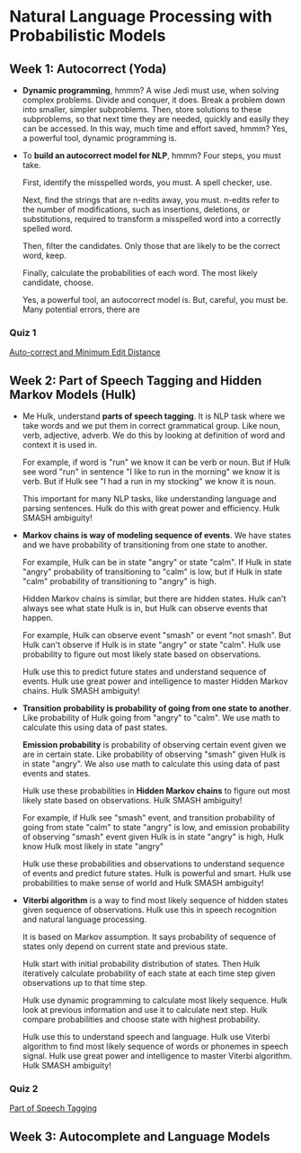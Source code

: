 # Natural Language Processing with Probabilistic Models

## Week 1: Autocorrect (Yoda)

- __Dynamic programming__, hmmm? A wise Jedi must use, when solving complex problems. Divide and conquer, it does. Break a problem down into smaller, simpler subproblems. Then, store solutions to these subproblems, so that next time they are needed, quickly and easily they can be accessed. In this way, much time and effort saved, hmmm? Yes, a powerful tool, dynamic programming is.
- To __build an autocorrect model for NLP__, hmmm? Four steps, you must take.

    First, identify the misspelled words, you must. A spell checker, use.

    Next, find the strings that are n-edits away, you must. n-edits refer to the number of modifications, such as insertions, deletions, or substitutions, required to transform a misspelled word into a correctly spelled word.

    Then, filter the candidates. Only those that are likely to be the correct word, keep.

    Finally, calculate the probabilities of each word. The most likely candidate, choose.

    Yes, a powerful tool, an autocorrect model is. But, careful, you must be. Many potential errors, there are

### __Quiz 1__

[Auto-correct and Minimum Edit Distance](../Quizes/C2W1.md)

## Week 2: Part of Speech Tagging and Hidden Markov Models (Hulk)

- Me Hulk, understand __parts of speech tagging__. It is NLP task where we take words and we put them in correct grammatical group. Like noun, verb, adjective, adverb. We do this by looking at definition of word and context it is used in.

    For example, if word is "run" we know it can be verb or noun. But if Hulk see word "run" in sentence "I like to run in the morning" we know it is verb. But if Hulk see "I had a run in my stocking" we know it is noun.

    This important for many NLP tasks, like understanding language and parsing sentences. Hulk do this with great power and efficiency. Hulk SMASH ambiguity!
- __Markov chains is way of modeling sequence of events__. We have states and we have probability of transitioning from one state to another.

    For example, Hulk can be in state "angry" or state "calm". If Hulk in state "angry" probability of transitioning to "calm" is low, but if Hulk in state "calm" probability of transitioning to "angry" is high.

    Hidden Markov chains is similar, but there are hidden states. Hulk can't always see what state Hulk is in, but Hulk can observe events that happen.

    For example, Hulk can observe event "smash" or event "not smash". But Hulk can't observe if Hulk is in state "angry" or state "calm". Hulk use probability to figure out most likely state based on observations.

    Hulk use this to predict future states and understand sequence of events. Hulk use great power and intelligence to master Hidden Markov chains. Hulk SMASH ambiguity!
- __Transition probability is probability of going from one state to another__. Like probability of Hulk going from "angry" to "calm". We use math to calculate this using data of past states.

    __Emission probability__ is probability of observing certain event given we are in certain state. Like probability of observing "smash" given Hulk is in state "angry". We also use math to calculate this using data of past events and states.

    Hulk use these probabilities in __Hidden Markov chains__ to figure out most likely state based on observations. Hulk SMASH ambiguity!

    For example, if Hulk see "smash" event, and transition probability of going from state "calm" to state "angry" is low, and emission probability of observing "smash" event given Hulk is in state "angry" is high, Hulk know Hulk most likely in state "angry"

    Hulk use these probabilities and observations to understand sequence of events and predict future states. Hulk is powerful and smart. Hulk use probabilities to make sense of world and Hulk SMASH ambiguity!
- __Viterbi algorithm__ is a way to find most likely sequence of hidden states given sequence of observations. Hulk use this in speech recognition and natural language processing.

    It is based on Markov assumption. It says probability of sequence of states only depend on current state and previous state.

    Hulk start with initial probability distribution of states. Then Hulk iteratively calculate probability of each state at each time step given observations up to that time step.

    Hulk use dynamic programming to calculate most likely sequence. Hulk look at previous information and use it to calculate next step. Hulk compare probabilities and choose state with highest probability.

    Hulk use this to understand speech and language. Hulk use Viterbi algorithm to find most likely sequence of words or phonemes in speech signal. Hulk use great power and intelligence to master Viterbi algorithm. Hulk SMASH ambiguity!

### __Quiz 2__

[Part of Speech Tagging](../Quizes/C2W2.md)

## Week 3: Autocomplete and Language Models
